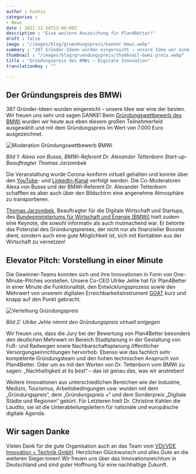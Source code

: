 ```yaml
---
author : haxhiu
categories : 
- News
date : 2021-11-24T23:00:00Z
description : "Eine weitere Auszeichung für Plan4Better!"
draft : false
image : "/images/blog/gruendungspreis/banner-bmwi.webp"
summary : "387 Gründer-Ideen wurden eingereicht – unsere Idee war eine der besten. Wir freuen uns riesig über den Gründungspreis des BMWi und sagen Danke!"
thumbnail : "/images/blog/gruendungspreis/thumbnail-bwmi-preis.webp"
title : "Gründungspreis des BMWi – Digitale Innovation"
translationKey : ""

---
```

## Der Gründungspreis des BMWi

387 Gründer-Ideen wurden eingereicht – unsere Idee war eine der besten. Wir freuen uns sehr und sagen DANKE! Beim [Gründungswettbewerb des BMWi](https://www.de.digital/DIGITAL/Redaktion/DE/Gruenderwettbewerb/Veranstaltungen/2021/24112021_GW_Preisverleihung_Sommerrunde_2021.html "Gründungswettbewerb BMWi") wurden wir heute aus eben diesem großen Teilnehmerfeld ausgewählt und mit dem Gründungspreis im Wert von 7.000 Euro ausgezeichnet.

![Moderation Gründungswettbewerb BMWi](/images/blog/gruendungspreis/moderatoren.webp "Moderation Gründungswettbewerb BMWi")

_Bild 1: Alexa von Busse, BMWi-Referent Dr. Alexander Tettenborn Start-up-Beauftragter Thomas Jarzombek_

Die Veranstaltung wurde Corona-konform virtuell gehalten und konnte über den [YouTube](https://www.youtube.com/watch?v=rrtAhTyqvEs "Sommerrunde 2021: Preisverleihung")- und [LinkedIn-Kanal](https://www.linkedin.com/events/sommerrunde2021-preisverleihung6863773724685008896/ "Sommerrunde 2021: Preisverleihung") verfolgt werden. Die Co-Moderatoren Alexa von Busse und der BMWi-Referent Dr. Alexander Tettenborn schafften es aber auch über den Bildschirm eine angenehme Atmosphäre zu transportieren.

[Thomas Jarzombek](https://www.bmwi.de/Redaktion/DE/Dossier/Visitenkarten/visitenkarte-jarzombek.html "Thomas Jarzombek"), Beauftragter für die Digitale Wirtschaft und Startups, des [Bundesministeriums für Wirtschaft und Energie (BMWi)](https://www.bmwi.de/Navigation/DE/Home/home.html "Bundesministeriums für Wirtschaft und Energie (BMWi)") hielt zudem eine Keynote, die sowohl informativ als auch mutmachend war. Er betonte das Potenzial des Gründungspreises, der nicht nur als finanzieller Booster dient, sondern auch eine gute Möglichkeit ist, sich mit Kontakten aus der Wirtschaft zu vernetzen!

## Elevator Pitch: Vorstellung in einer Minute

Die Gewinner-Teams konnten sich und ihre Innovationen in Form von One-Minute-Pitches vorstellen. Unsere Co-CEO Ulrike Jehle hat für Plan4Better in einer Minute die Funktionalität, den Entwicklungsprozess sowie den Mehrwert von unserem digitalen Erreichbarkeitsinstrument [GOAT](https://plan4better.de/goat/ "Was ist GOAT") kurz und knapp auf den Punkt gebracht.

![Verleihung Gründungspreis](/images/blog/gruendungspreis/pitch.webp "Verleihung Gründungspreis")

_Bild 2: Ulrike Jehle nimmt den Gründungspreis virtuell entgegen_

Wir freuen uns, dass die Jury bei der Bewertung von Plan4Better besonders den deutlichen Mehrwert im Bereich Stadtplanung in der Gestaltung von Fuß- und Radwegen sowie Nachbarschaftsplanung öffentlicher Versorgungseinrichtungen hervorhob. Ebenso wie das fachlich sehr kompetente Gründungsteam und den hohen technischen Anspruch von Plan4Better. Oder um es mit den Worten von Dr. Tettenborn vom BMWi zu sagen: „Nachhaltigkeit at its best“ – das ist genau das, was wir anstreben!

Weitere Innovationen aus unterschiedlichen Bereichen wie der Industrie, Medizin, Tourismus, Arbeitsbedingungen usw. wurden mit dem „Gründungspreis“, dem „Gründungspreis +“ und dem Sonderpreis „Digitale Städte und Regionen“ gekürt. Für Letzteren hielt Dr. Christine Kahlen die Laudito, sie ist die Unterabteilungsleitern für nationale und europäische digitale Agenda.

## Wir sagen Danke

Vielen Dank für die gute Organisation auch an das Team vom [VDI/VDE Innovation + Technik GmbH](https://vdivde-it.de/ "VDI/VDE"). Herzlichen Glückwunsch und alles Gute an die weiteren Sieger:innen! Wir freuen uns über das Innovationsreichtum in Deutschland und sind guter Hoffnung für eine nachhaltige Zukunft.